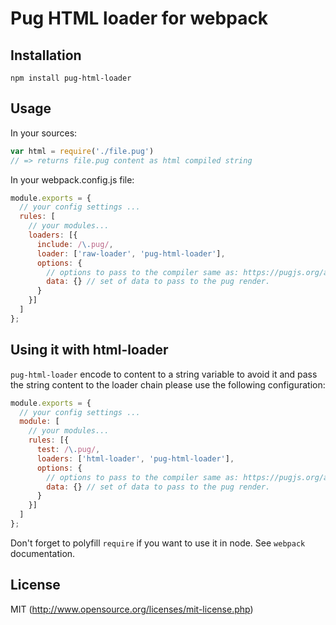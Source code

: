# Pug HTML loader for webpack

## Installation

`npm install pug-html-loader`

## Usage

In your sources:

``` javascript
var html = require('./file.pug')
// => returns file.pug content as html compiled string
```

In your webpack.config.js  file:

```javascript
module.exports = {
  // your config settings ...
  rules: [
    // your modules...
    loaders: [{
      include: /\.pug/,
      loader: ['raw-loader', 'pug-html-loader'],
      options: {
        // options to pass to the compiler same as: https://pugjs.org/api/reference.html
        data: {} // set of data to pass to the pug render.
      }
    }]
  ]
};
```

## Using it with html-loader

`pug-html-loader` encode to content to a string variable to avoid it and pass the string content to the loader chain please use the following configuration:

```javascript
module.exports = {
  // your config settings ...
  module: [
    // your modules...
    rules: [{
      test: /\.pug/,
      loaders: ['html-loader', 'pug-html-loader'],
      options: {
        // options to pass to the compiler same as: https://pugjs.org/api/reference.html
        data: {} // set of data to pass to the pug render.
      }
    }]
  ]
};
```


Don't forget to polyfill `require` if you want to use it in node.
See `webpack` documentation.

## License

MIT (http://www.opensource.org/licenses/mit-license.php)
